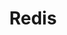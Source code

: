 ---
weight: 4

bookFlatSection: true

bookCollapseSection: false

bookToc: false

title: "Redis"
---